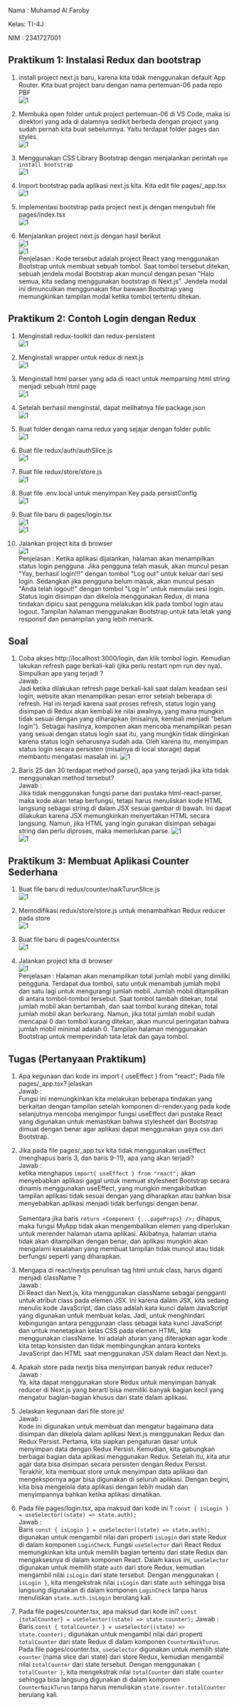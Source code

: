 Nama : Muhamad Al Faroby

Kelas: TI-4J

NIM  : 2341727001

## Praktikum 1: Instalasi Redux dan bootstrap

1. install project next.js baru, karena kita tidak menggunakan default App Router. Kita buat project baru dengan nama pertemuan-06 pada repo PBF <br>
![1](/pertemuan-06/img/Screenshot_539.png)<br>

2. Membuka open folder untuk project pertemuan-06 di VS Code, maka isi direktori yang ada di dalamnya sedikit berbeda dengan project yang sudah pernah kita buat sebelumnya. Yaitu terdapat folder pages dan styles.<br>
![1](/pertemuan-06/img/Screenshot_540.png)

3. Menggunakan CSS Library Bootstrap dengan menjalankan perintah `npm install bootstrap`<br>
![1](/pertemuan-06/img/Screenshot_544.png)

4. Import bootstrap pada aplikasi next.js kita. Kita edit file pages/_app.tsx<br>
![1](/pertemuan-06/img/Screenshot_542.png)

5. Implementasi bootstrap pada project next.js dengan mengubah  file pages/index.tsx<br>
![1](/pertemuan-06/img/Screenshot_543.png)


6. Menjalankan project next.js dengan hasil berikut<br>
![1](/pertemuan-06/img/Screenshot_567.png)<br>
![1](/pertemuan-06/img/Screenshot_566.png)<br>
Penjelasan : Kode tersebut adalah project React yang menggunakan Bootstrap untuk membuat sebuah tombol. Saat tombol tersebut ditekan, sebuah jendela modal Bootstrap akan muncul dengan pesan "Halo semua, kita sedang menggunakan bootstrap di Next.js". Jendela modal ini dimunculkan menggunakan fitur bawaan Bootstrap yang memungkinkan tampilan modal ketika tombol tertentu ditekan.

## Praktikum 2: Contoh Login dengan Redux
1. Menginstall redux-toolkit dan redux-persistent<br>
![1](/pertemuan-06/img/Screenshot_546.png)<br>

2. Menginstall wrapper untuk redux di next.js<br>
![1](/pertemuan-06/img/Screenshot_569.png)<br>

3. Menginstall html parser yang ada di react untuk memparsing html string menjadi sebuah html page<br>
![1](/pertemuan-06/img/Screenshot_547.png)<br>

4. Setelah berhasil menginstal, dapat melihatnya file package.json<br>
![1](/pertemuan-06/img/Screenshot_570.png)<br>

5. Buat folder dengan nama redux yang sejajar dengan folder public<br>
![1](/pertemuan-06/img/Screenshot_549.png)<br>

6. Buat file redux/auth/authSlice.js<br>
![1](/pertemuan-06/img/Screenshot_550.png)<br>

7. Buat file redux/store/store.js<br>
![1](/pertemuan-06/img/Screenshot_551.png)<br>

8. Buat file .env.local untuk menyimpan Key pada persistConfig<br>
![1](/pertemuan-06/img/Screenshot_553.png)<br>

9. Buat file baru di pages/login.tsx<br>
![1](/pertemuan-06/img/Screenshot_557.png)<br>
![1](/pertemuan-06/img/Screenshot_558.png)<br>

10. Jalankan project kita di browser<br>
![1](/pertemuan-06/img/Screenshot_552.png)<br>
Penjelasan : Ketika aplikasi dijalankan, halaman akan menampilkan status login pengguna. Jika pengguna telah masuk, akan muncul pesan "Yay, berhasil login!!!" dengan tombol "Log out" untuk keluar dari sesi login. Sedangkan jika pengguna belum masuk, akan muncul pesan "Anda telah logout!" dengan tombol "Log in" untuk memulai sesi login. Status login disimpan dan dikelola menggunakan Redux, di mana tindakan dipicu saat pengguna melakukan klik pada tombol login atau logout. Tampilan halaman menggunakan Bootstrap untuk tata letak yang responsif dan penampilan yang lebih menarik.

## Soal
1. Coba akses http://localhost:3000/login, dan klik tombol login. Kemudian lakukan refresh page berkali-kali (jika perlu restart npm run dev nya). Simpulkan apa yang terjadi ?<br>
Jawab : <br> Jadi ketika dilakukan refresh page berkali-kali saat dalam keadaan sesi login, website akan menampilkan pesan error setelah beberapa di refresh. Hal ini terjadi karena saat proses refresh, status login yang disimpan di Redux akan kembali ke nilai awalnya, yang mana mungkin tidak sesuai dengan yang diharapkan (misalnya, kembali menjadi "belum login"). Sebagai hasilnya, komponen akan mencoba menampilkan pesan yang sesuai dengan status login saat itu, yang mungkin tidak diinginkan karena status login seharusnya sudah ada. Oleh karena itu, menyimpan status login secara persisten (misalnya di local storage) dapat membantu mengatasi masalah ini.
![1](/pertemuan-06/img/Screenshot_556.png)<br>

2. Baris 25 dan 30 terdapat method parse(), apa yang terjadi jika kita tidak menggunakan method tersebut?<br>
Jawab : <br>Jika tidak menggunakan fungsi parse dari pustaka html-react-parser, maka kode akan tetap berfungsi, tetapi harus menuliskan kode HTML langsung sebagai string di dalam JSX sesuai gambar di bawah. Ini dapat dilakukan karena JSX memungkinkan menyertakan HTML secara langsung. Namun, jika HTML yang ingin gunakan disimpan sebagai string dan perlu diproses, maka memerlukan parse.
![1](/pertemuan-06/img/Screenshot_557.png)<br>
![1](/pertemuan-06/img/Screenshot_559.png)<br>

## Praktikum 3: Membuat Aplikasi Counter Sederhana
1. Buat file baru di redux/counter/naikTurunSlice.js<br>
![1](/pertemuan-06/img/Screenshot_562.png)<br>

2. Memodifikasi redux/store/store.js untuk menambahkan Redux reducer pada store<br>
![1](/pertemuan-06/img/Screenshot_563.png)<br>

3. Buat file baru di pages/counter.tsx<br>
![1](/pertemuan-06/img/Screenshot_564.png)<br>

4. Jalankan project kita di browser<br>
![1](/pertemuan-06/img/Screenshot_565.png)<br>
Penjelasan : Halaman akan menampilkan total jumlah mobil yang dimiliki pengguna. Terdapat dua tombol, satu untuk menambah jumlah mobil dan satu lagi untuk mengurangi jumlah mobil. Jumlah mobil ditampilkan di antara tombol-tombol tersebut. Saat tombol tambah ditekan, total jumlah mobil akan bertambah, dan saat tombol kurang ditekan, total jumlah mobil akan berkurang. Namun, jika total jumlah mobil sudah mencapai 0 dan tombol kurang ditekan, akan muncul peringatan bahwa jumlah mobil minimal adalah 0. Tampilan halaman menggunakan Bootstrap untuk memperindah tata letak dan gaya tombol.

## Tugas (Pertanyaan Praktikum)
1. Apa kegunaan dari kode ini import { useEffect } from "react"; Pada file pages/_app.tsx? jelaskan<br>
Jawab :<br> Fungsi ini memungkinkan kita melakukan beberapa tindakan yang berkaitan dengan tampilan setelah komponen di-render.yang pada kode selanjutnya mencoba mengimpor fungsi useEffect dari pustaka React yang digunakan untuk memastikan bahwa stylesheet dari Bootstrap dimuat dengan benar agar aplikasi dapat 
menggunakan gaya css dari Bootstrap.

2. Jika pada file pages/_app.tsx kita tidak menggunakan useEffect (menghapus baris 3, dan baris 9-11), apa yang akan terjadi?<br>
Jawab : <br> ketika menghapus `import{ useEffect } from "react";` akan menyebabkan aplikasi gagal untuk memuat stylesheet Bootstrap secara dinamis menggunakan useEffect, yang mungkin mengakibatkan tampilan aplikasi tidak sesuai dengan yang diharapkan atau bahkan bisa menyebabkan aplikasi menjadi tidak berfungsi dengan benar. <br><br>
Sementara jika baris `return <Component {...pageProps} />;` dihapus, maka fungsi MyApp tidak akan mengembalikan elemen yang diperlukan untuk merender halaman utama aplikasi. Akibatnya, halaman utama tidak akan ditampilkan dengan benar, dan aplikasi mungkin akan mengalami kesalahan yang membuat tampilan tidak muncul atau tidak berfungsi seperti yang diharapkan.

3. Mengapa di react/nextjs penulisan tag html untuk class, harus diganti menjadi className ?<br>
Jawab : <br> Di React dan Next.js, kita menggunakan className sebagai pengganti untuk atribut class pada elemen JSX. Ini karena dalam JSX, kita sedang menulis kode JavaScript, dan class adalah kata kunci dalam JavaScript yang digunakan untuk membuat kelas. Jadi, untuk menghindari kebingungan antara penggunaan class sebagai kata kunci JavaScript dan untuk menetapkan kelas CSS pada elemen HTML, kita menggunakan className. Ini adalah aturan yang diterapkan agar kode kita tetap konsisten dan tidak membingungkan antara konteks JavaScript dan HTML saat menggunakan JSX dalam React dan Next.js.

4. Apakah store pada nextjs bisa menyimpan banyak redux reducer? <br>
Jawab : <br> Ya, kita dapat menggunakan store Redux untuk menyimpan banyak reducer di Next.js yang berarti  bisa memiliki banyak bagian kecil yang mengatur bagian-bagian khusus dari state dalam aplikasi.

5. Jelaskan kegunaan dari file store.js!<br>
Jawab : <br> Kode ini digunakan untuk membuat dan mengatur bagaimana data disimpan dan dikelola dalam aplikasi Next.js menggunakan Redux dan Redux Persist. Pertama, kita siapkan pengaturan dasar untuk menyimpan data dengan Redux Persist. Kemudian, kita gabungkan berbagai bagian data aplikasi menggunakan Redux. Setelah itu, kita atur agar data bisa disimpan secara persisten dengan Redux Persist. Terakhir, kita membuat store untuk menyimpan data aplikasi dan mengekspornya agar bisa digunakan di seluruh aplikasi. Dengan begini, kita bisa mengelola data aplikasi dengan lebih mudah dan menyimpannya bahkan ketika aplikasi dimatikan.

6. Pada file pages/login.tsx, apa maksud dari kode ini ? `const { isLogin } = useSelector((state) => state.auth);` <br>
Jawab : <br> Baris `const { isLogin } = useSelector((state) => state.auth);` digunakan untuk mengambil nilai dari properti `isLogin` dari state Redux di dalam komponen `LoginCheck`. Fungsi `useSelector` dari React Redux memungkinkan kita untuk memilih bagian tertentu dari state Redux dan mengaksesnya di dalam komponen React. Dalam kasus ini, `useSelector` digunakan untuk memilih state `auth` dari store Redux, kemudian mengambil nilai `isLogin` dari state tersebut. Dengan menggunakan `{ isLogin }`, kita mengekstrak nilai `isLogin` dari state `auth` sehingga bisa langsung digunakan di dalam komponen `LoginCheck` tanpa harus menuliskan `state.auth.isLogin` berulang kali.

7. Pada file pages/counter.tsx, apa maksud dari kode ini? `const {totalCounter} = useSelector((state) => state.counter);`
Jawab : <br> Baris `const { totalCounter } = useSelector((state) => state.counter);` digunakan untuk mengambil nilai dari properti `totalCounter` dari state Redux di dalam komponen `CounterNaikTurun`. Pada file pages/counter.tsx, `useSelector` digunakan untuk memilih state `counter` (nama slice dari state) dari store Redux, kemudian mengambil nilai `totalCounter` dari state tersebut. Dengan menggunakan `{ totalCounter }`, kita mengekstrak nilai `totalCounter` dari state `counter` sehingga bisa langsung digunakan di dalam komponen `CounterNaikTurun` tanpa harus menuliskan `state.counter.totalCounter` berulang kali.













